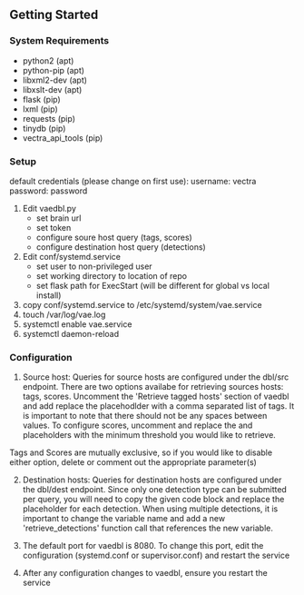 
## Getting Started

### System Requirements
* python2 (apt)
* python-pip (apt)
* libxml2-dev (apt)
* libxslt-dev (apt)
* flask (pip)
* lxml (pip)
* requests (pip)
* tinydb (pip)
* vectra\_api\_tools (pip)

### Setup
default credentials (please change on first use):
    username: vectra
    password: password

1. Edit vaedbl.py
    - set brain url
    - set token
    - configure soure host query (tags, scores)
    - configure destination host query (detections)
2. Edit conf/systemd.service
    - set user to non-privileged user
    - set working directory to location of repo
    - set flask path for ExecStart (will be different for global vs local install)
3. copy conf/systemd.service to /etc/systemd/system/vae.service
4. touch /var/log/vae.log
5. systemctl enable vae.service
6. systemctl daemon-reload

### Configuration
1. Source host: Queries for source hosts are configured under the dbl/src endpoint.
There are two options availabe for retrieving sources hosts: tags, scores.
Uncomment the 'Retrieve tagged hosts' section of vaedbl and add replace the
<tag> placehodlder with a comma separated list of tags. It is important to note
that there should not be any spaces between values. To configure scores, uncomment
and replace the <threat> and <certainty> placeholders with the minimum threshold you
would like to retrieve.

Tags and Scores are mutually exclusive, so if you would like to disable either option,
delete or comment out the appropriate parameter(s)

2. Destination hosts: Queries for destination hosts are configured under the
dbl/dest endpoint. Since only one detection type can be submitted per query,
you will need to copy the given code block and replace the <detection> placeholder
for each detection. When using multiple detections, it is important to change the
variable name and add a new 'retrieve_detections' function call that references
the new variable.

3. The default port for vaedbl is 8080. To change this port, edit the configuration 
(systemd.conf or supervisor.conf) and restart the service

4. After any configuration changes to vaedbl, ensure you restart the service
